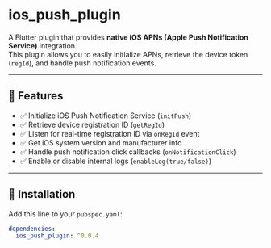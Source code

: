 # ios_push_plugin

A Flutter plugin that provides **native iOS APNs (Apple Push Notification Service)** integration.  
This plugin allows you to easily initialize APNs, retrieve the device token (`regId`), and handle push notification events.

---

## 🧩 Features

- ✅ Initialize iOS Push Notification Service (`initPush`)
- ✅ Retrieve device registration ID (`getRegId`)
- ✅ Listen for real-time registration ID via `onRegId` event
- ✅ Get iOS system version and manufacturer info
- ✅ Handle push notification click callbacks (`onNotificationClick`)
- ✅ Enable or disable internal logs (`enableLog(true/false)`)

---

## 🚀 Installation

Add this line to your `pubspec.yaml`:

```yaml
dependencies:
  ios_push_plugin: ^0.0.4


